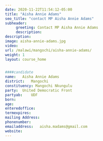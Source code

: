 ```yaml
---
date: 2020-11-22T11:54:12-05:00
title: "Aisha Annie Adams"
seo_title: "contact MP Aisha Annie Adams"
subheader:
     greeting: Contact MP Aisha Annie Adams
     description: 
description: 
image: aisha-annie-adams.jpg
video: 
url: /malawi/mangochi/aisha-annie-adams/
weight: 1
layout: course_home


####candidate
name:	Aisha Annie Adams
district:	Mangochi
constituency: Mangochi Nkungulu
party:	United Democratic Front
partyab:	UDF
born:
age: 
enteredoffice:	
termexpires:	
mailing Address:
phonenumber:	
emailaddress:	aisha.madams@gmail.com
website:	
---
```


